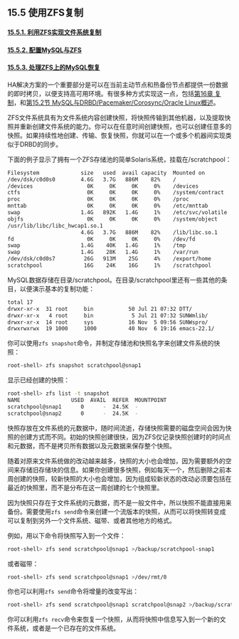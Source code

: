## 15.5 使用ZFS复制

#### [15.5.1. 利用ZFS实现文件系统复制](./15.5.1_Using_ZFS_for_File_System_Replication.md)
#### [15.5.2. 配置MySQL与ZFS](./15.5.2_Configuring_MySQL_for_ZFS_Replication.md)
#### [15.5.3. 处理ZFS上的MySQL恢复](./15.5.3_Handling_MySQL_Recovery_with_ZFS.md)

HA解决方案的一个重要部分是可以在当前主动节点和热备份节点都提供一份数据的即时拷贝，以便支持高可用环境。有很多种方式实现这一点，包括[第16章 复制](http://dev.mysql.com/doc/refman/5.6/en/replication.html)，和[第15.2节 MySQL与DRBD/Pacemaker/Corosync/Oracle Linux概述](./15.2_Overview_of_MySQL_with_DRBD_Pacemaker_Corosync_Oracle_Linux.md)。

ZFS文件系统具有为文件系统内容创建快照，将快照传输到其他机器，以及提取快照并重新创建文件系统的能力。你可以在任意时间创建快照，也可以创建任意多的快照。如果持续性地创建、传输、恢复快照，你就可以在一个或多个机器间实现类似于DRBD的同步。

下面的例子显示了拥有一个ZFS存储池的简单Solaris系统，挂载在/scratchpool：

```bash
Filesystem             size   used  avail capacity  Mounted on
/dev/dsk/c0d0s0        4.6G   3.7G   886M    82%    /
/devices                 0K     0K     0K     0%    /devices
ctfs                     0K     0K     0K     0%    /system/contract
proc                     0K     0K     0K     0%    /proc
mnttab                   0K     0K     0K     0%    /etc/mnttab
swap                   1.4G   892K   1.4G     1%    /etc/svc/volatile
objfs                    0K     0K     0K     0%    /system/object
/usr/lib/libc/libc_hwcap1.so.1
                       4.6G   3.7G   886M    82%    /lib/libc.so.1
fd                       0K     0K     0K     0%    /dev/fd
swap                   1.4G    40K   1.4G     1%    /tmp
swap                   1.4G    28K   1.4G     1%    /var/run
/dev/dsk/c0d0s7         26G   913M    25G     4%    /export/home
scratchpool             16G    24K    16G     1%    /scratchpool
```

MySQL数据存储在目录/scratchpool。在目录/scratchpool里还有一些其他的条目，以便演示基本的复制功能：

```bash
total 17
drwxr-xr-x  31 root     bin           50 Jul 21 07:32 DTT/
drwxr-xr-x   4 root     bin            5 Jul 21 07:32 SUNWmlib/
drwxr-xr-x  14 root     sys           16 Nov  5 09:56 SUNWspro/
drwxrwxrwx  19 1000     1000          40 Nov  6 19:16 emacs-22.1/
```

你可以使用`zfs snapshot`命令，并制定存储池和快照名字来创建文件系统的快照：

```bash
root-shell> zfs snapshot scratchpool@snap1
```

显示已经创建的快照：

```bash
root-shell> zfs list -t snapshot
NAME                USED  AVAIL  REFER  MOUNTPOINT
scratchpool@snap1      0      -  24.5K  -
scratchpool@snap2      0      -  24.5K  -
```

快照存放在文件系统的元数据中，随时间流逝，存储快照需要的磁盘空间会因为快照的创建方式而不同。初始的快照创建很快，因为ZFS仅记录快照创建时的时间点和元数据，而不是拷贝所有数据以及元数据来保存整个快照。

随着对原来文件系统做的改动越来越多，快照的大小也会增加，因为需要额外的空间来存储旧存储块的信息。如果你创建很多快照，例如每天一个，然后删除之前本周创建的快照，较新快照的大小也会增加，因为组成较新状态的改动必须要包括在最近的快照里，而不是分布在这一周创建的七个快照里。

因为快照只存在于文件系统的元数据，而不是一般文件中，所以快照不能直接用来备份。需要使用`zfs send`命令来创建一个流版本的快照，从而可以将快照转变成可以复制到另外一个文件系统、磁带、或者其他地方的格式。

例如，用以下命令将快照写入到一个文件：

```bash
root-shell> zfs send scratchpool@snap1 >/backup/scratchpool-snap1
```

或者磁带：

```bash
root-shell> zfs send scratchpool@snap1 >/dev/rmt/0
```

你也可以利用`zfs send`命令将增量的改变写出：

```bash
root-shell> zfs send scratchpool@snap1 scratchpool@snap2 >/backup/scratchpool-changes
```

你可以利用`zfs recv`命令来恢复一个快照，从而将快照中信息写入到一个新的文件系统，或者是一个已存在的文件系统。